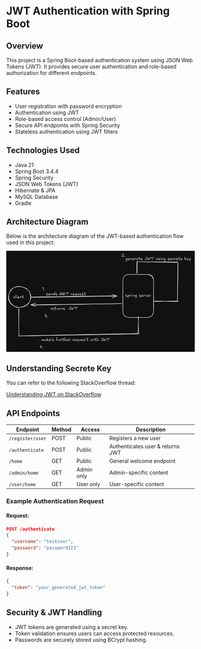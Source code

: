 # JWT Authentication with Spring Boot

## Overview

This project is a Spring Boot-based authentication system using JSON Web Tokens (JWT). It provides secure user authentication and role-based authorization for different endpoints.

## Features

- User registration with password encryption
- Authentication using JWT
- Role-based access control (Admin/User)
- Secure API endpoints with Spring Security
- Stateless authentication using JWT filters

## Technologies Used

- Java 21
- Spring Boot 3.4.4
- Spring Security
- JSON Web Tokens (JWT)
- Hibernate & JPA
- MySQL Database
- Gradle

## Architecture Diagram

Below is the architecture diagram of the JWT-based authentication flow used in this project:

![Architecture Diagram](jwt-arch.png)

## Understanding Secrete Key 

You can refer to the following StackOverflow thread:

[Understanding JWT on StackOverflow](https://stackoverflow.com/questions/31309759/what-is-secret-key-for-jwt-based-authentication-and-how-to-generate-it)

## API Endpoints

| Endpoint         | Method | Access     | Description                      |
| ---------------- | ------ | ---------- | -------------------------------- |
| `/register/user` | POST   | Public     | Registers a new user             |
| `/authenticate`  | POST   | Public     | Authenticates user & returns JWT |
| `/home`          | GET    | Public     | General welcome endpoint         |
| `/admin/home`    | GET    | Admin only | Admin-specific content           |
| `/user/home`     | GET    | User only  | User-specific content            |

### Example Authentication Request

#### Request:

```json
POST /authenticate
{
  "username": "testuser",
  "password": "password123"
}
```

#### Response:

```json
{
  "token": "your_generated_jwt_token"
}
```

## Security & JWT Handling

- JWT tokens are generated using a secret key.
- Token validation ensures users can access protected resources.
- Passwords are securely stored using BCrypt hashing.

